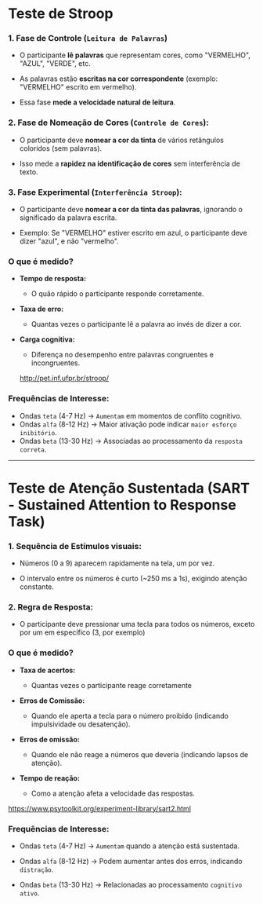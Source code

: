 # **Teste de Stroop**
 ### 1. Fase de Controle (``Leitura de Palavras``)

* O participante **lê palavras** que representam cores, como "VERMELHO", "AZUL", "VERDE", etc.

* As palavras estão **escritas na cor correspondente** (exemplo: "VERMELHO" escrito em vermelho).

- Essa fase **mede a velocidade natural de leitura**.

 ### 2. Fase de Nomeação de Cores (``Controle de Cores``):

* O participante deve **nomear a cor da tinta** de vários retângulos coloridos (sem palavras).

* Isso mede a **rapidez na identificação de cores** sem interferência de texto.

 ### 3. Fase Experimental (``Interferência Stroop``):

* O participante deve **nomear a cor da tinta das palavras**, ignorando o significado da palavra escrita.

* Exemplo: Se "VERMELHO" estiver escrito em azul, o participante deve dizer "azul", e não "vermelho".
### **O que é medido?**
* **Tempo de resposta:**  
  * O quão rápido o participante responde corretamente.  
* **Taxa de erro:**  
  * Quantas vezes o participante lê a palavra ao invés de dizer a cor.  
* **Carga cognitiva:**  
  * Diferença no desempenho entre palavras congruentes e incongruentes.  


  http://pet.inf.ufpr.br/stroop/

### **Frequências de Interesse:**
* Ondas `teta` (4-7 Hz) → `Aumentam` em momentos de conflito cognitivo.  
* Ondas `alfa` (8-12 Hz) → Maior ativação pode indicar `maior esforço inibitório`.  
* Ondas `beta` (13-30 Hz) → Associadas ao processamento da `resposta correta`.  


---

#  **Teste de Atenção Sustentada (SART - Sustained Attention to Response Task)**

### 1. Sequência de Estímulos visuais:
* Números (0 a 9) aparecem rapidamente na tela, um por vez.

* O intervalo entre os números é curto (~250 ms a 1s), exigindo atenção constante.

### 2. Regra de Resposta:
* O participante deve pressionar uma tecla para todos os números, exceto por um em específico (3, por exemplo)

### **O que é medido**?
* **Taxa de acertos:**
    * Quantas vezes o participante reage corretamente
* **Erros de Comissão:**
    * Quando ele aperta a tecla para o número proibido (indicando impulsividade ou desatenção).

* **Erros de omissão:** 
    * Quando ele não reage a números que deveria (indicando lapsos de atenção).

* **Tempo de reação:** 
    * Como a atenção afeta a velocidade das respostas.

https://www.psytoolkit.org/experiment-library/sart2.html
### **Frequências de Interesse:**
* Ondas `teta` (4-7 Hz) → `Aumentam` quando a atenção está sustentada.

* Ondas `alfa` (8-12 Hz) → Podem aumentar antes dos erros, indicando `distração`.

* Ondas `beta` (13-30 Hz) → Relacionadas ao processamento `cognitivo ativo`.